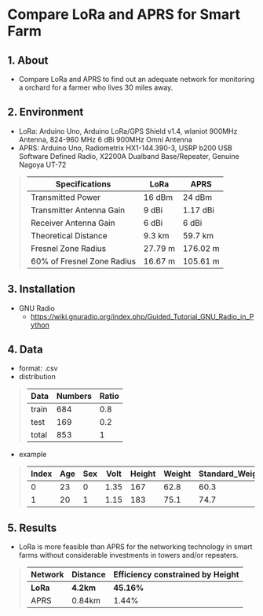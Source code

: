 # Compare LoRa and APRS for Smart Farm

## 1. About
- Compare LoRa and APRS to find out an adequate network for monitoring a orchard for a farmer who lives 30 miles away.

## 2. Environment
- LoRa: Arduino Uno, Arduino LoRa/GPS Shield v1.4, wlaniot 900MHz Antenna, 824-960 MHz 6 dBi 900MHz Omni Antenna
- APRS: Arduino Uno, Radiometrix HX1-144.390-3, USRP b200 USB Software Defined Radio, X2200A Dualband Base/Repeater, Genuine Nagoya UT-72
> |Specifications|LoRa|APRS|
> |---|---|---|
> |Transmitted Power|16 dBm|24 dBm|
> |Transmitter Antenna Gain|9 dBi|1.17 dBi|
> |Receiver Antenna Gain|6 dBi|6 dBi|
> |Theoretical Distance|9.3 km|59.7 km|
> |Fresnel Zone Radius|27.79 m|176.02 m|
> |60% of Fresnel Zone Radius|16.67 m| 105.61 m|


## 3. Installation
- GNU Radio<br/>
    - https://wiki.gnuradio.org/index.php/Guided_Tutorial_GNU_Radio_in_Python

## 4. Data
- format: .csv<br/>
- distribution<br/> 
> |Data|Numbers|Ratio|
> |---|---|---|
> |train|684|0.8|
> |test|169|0.2|
> |total|853|1|<br/>
- example<br/>
> |Index|Age|Sex|Volt|Height|Weight|Standard_Weight|Body_Fat_Rate|
> |---|---|---|---|---|---|---|---|
> |0|23|0|1.35|167|62.8|60.3|31.9
> |1|20|1|1.15|183|75.1|74.7|12.6

## 5. Results
- LoRa is more feasible than APRS for the networking technology in smart farms without considerable investments in towers and/or repeaters.<br/>
> |Network|Distance|Efficiency constrained by Height|
> |---|---|---|
> |**LoRa**|**4.2km**|**45.16%**|
> |APRS|0.84km|1.44%|